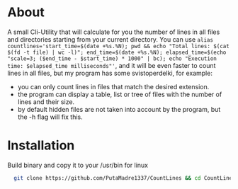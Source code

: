 # About
A small Cli-Utility that will calculate for you the number of lines in all files and directories starting from your current directory.
You can use `alias countlines='start_time=$(date +%s.%N); pwd && echo "Total lines: $(cat $(fd -t file) | wc -l)"; end_time=$(date +%s.%N); elapsed_time=$(echo "scale=3; ($end_time - $start_time) * 1000" | bc); echo "Execution time: $elapsed_time milliseconds"'`, and it will be even faster to count lines in all files, but my program has some svistoperdelki, for example:
- you can only count lines in files that match the desired extension.
- the program can display a table, list or tree of files with the number of lines and their size.
- by default hidden files are not taken into account by the program, but the -h flag will fix this.

# Installation
Build binary and copy it to your /usr/bin for linux
```sh
  git clone https://github.com/PutaMadre1337/CountLines && cd CountLines && go build -o countlines $(find cmd/main.go) && sudo cp countlines /usr/bin && cd .. && rm -rf CountLines
```
